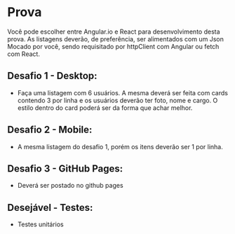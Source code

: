 # Prova
Você pode escolher entre Angular.io e React para desenvolvimento desta prova. 
As listagens deverão, de preferência, ser alimentados com um Json Mocado por você, sendo requisitado por httpClient com Angular ou fetch com React.

## Desafio 1 - Desktop:
- Faça uma listagem com 6 usuários. A mesma deverá ser feita com cards contendo 3 por linha e os usuários deverão ter foto, nome e cargo. O estilo dentro do card poderá ser da forma que achar melhor.

## Desafio 2 - Mobile:
- A mesma listagem do desafio 1, porém os itens deverão ser 1 por linha.

## Desafio 3 - GitHub Pages:
- Deverá ser postado no github pages

## Desejável - Testes:
- Testes unitários
